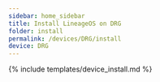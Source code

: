 ```yaml
---
sidebar: home_sidebar
title: Install LineageOS on DRG
folder: install
permalink: /devices/DRG/install
device: DRG
---
```

{% include templates/device_install.md %}
